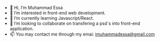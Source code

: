- 👋 Hi, I’m Muhammad Essa
- 👀 I’m interested in front-end web development. 
- 🌱 I’m currently learning Javascript/React.
- 💞️ I’m looking to collaborate on transfering a psd`s into front-end application.
- 📫 You may contact me through my emai: imuhammadessa@gmail.com
